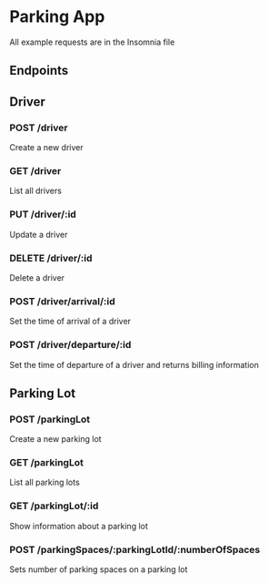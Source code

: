 # Parking App
All example requests are in the Insomnia file
## Endpoints
## Driver
### POST /driver
Create a new driver

### GET /driver
List all drivers

### PUT /driver/:id
Update a driver

### DELETE /driver/:id
Delete a driver

### POST /driver/arrival/:id
Set the time of arrival of a driver

### POST /driver/departure/:id
Set the time of departure of a driver and returns billing information

## Parking Lot

### POST /parkingLot
Create a new parking lot

### GET /parkingLot
List all parking lots

### GET /parkingLot/:id
Show information about a parking lot

### POST /parkingSpaces/:parkingLotId/:numberOfSpaces
Sets number of parking spaces on a parking lot

